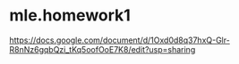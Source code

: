 # mle.homework1
https://docs.google.com/document/d/1Oxd0d8q37hxQ-Glr-R8nNz6gqbQzi_tKq5oofOoE7K8/edit?usp=sharing
